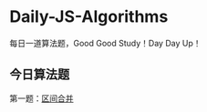 # Daily-JS-Algorithms
每日一道算法题，Good Good Study！Day Day Up！

## 今日算法题

第一题：[区间合并](https://github.com/DeronEndless/Daily-JS-Algorithms/issues/1)